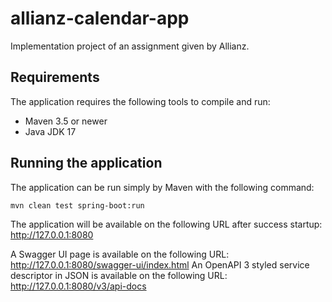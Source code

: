 # allianz-calendar-app
Implementation project of an assignment given by Allianz.

## Requirements
The application requires the following tools to compile and run:
* Maven 3.5 or newer
* Java JDK 17

## Running the application
The application can be run simply by Maven with the following command:
```
mvn clean test spring-boot:run
```
The application will be available on the following URL after success startup: http://127.0.0.1:8080

A Swagger UI page is available on the following URL: http://127.0.0.1:8080/swagger-ui/index.html
An OpenAPI 3 styled service descriptor in JSON is available on the following URL: http://127.0.0.1:8080/v3/api-docs
